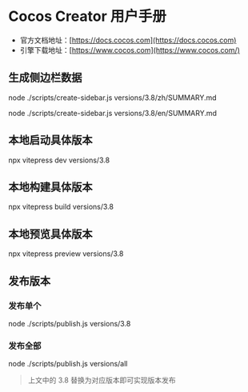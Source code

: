 
# Cocos Creator 用户手册

- 官方文档地址：[https://docs.cocos.com](https://docs.cocos.com)
- 引擎下载地址：[https://www.cocos.com](https://www.cocos.com/)

## 生成侧边栏数据

node ./scripts/create-sidebar.js versions/3.8/zh/SUMMARY.md

node ./scripts/create-sidebar.js versions/3.8/en/SUMMARY.md

## 本地启动具体版本

npx vitepress dev versions/3.8

## 本地构建具体版本

npx vitepress build versions/3.8

## 本地预览具体版本

npx vitepress preview versions/3.8

## 发布版本

### 发布单个

node ./scripts/publish.js versions/3.8

### 发布全部

node ./scripts/publish.js versions/all

>上文中的 3.8 替换为对应版本即可实现版本发布
